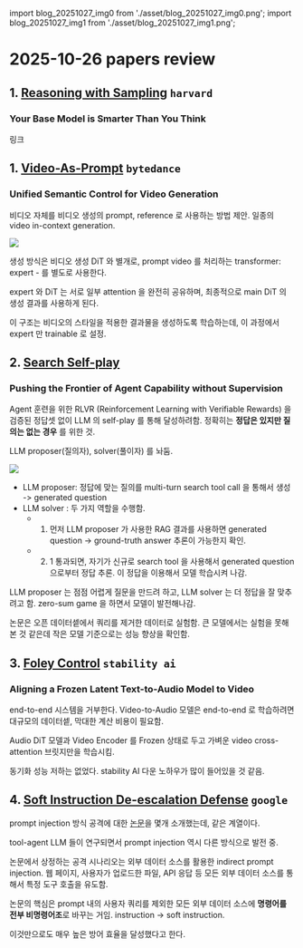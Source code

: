 import blog_20251027_img0 from './asset/blog_20251027_img0.png';
import blog_20251027_img1 from './asset/blog_20251027_img1.png';

# 2025-10-26 papers review


## 1. [Reasoning with Sampling](https://huggingface.co/papers/2510.14901) `harvard`
### Your Base Model is Smarter Than You Think

링크




##  1. [Video-As-Prompt](https://huggingface.co/papers/2510.20888) `bytedance`  
### Unified Semantic Control for Video Generation

비디오 자체를 비디오 생성의 prompt, reference 로 사용하는 방법 제안. 일종의 video in-context generation.

<div style={{textAlign: 'center'}}>
 <img src={blog_20251027_img0} style={{width: 500}} />
</div>

생성 방식은 비디오 생성 DiT 와 별개로, prompt video 를 처리하는 transformer: expert - 를 별도로 사용한다.

expert 와 DiT 는 서로 일부 attention 을 완전히 공유하며, 최종적으로 main DiT 의 생성 결과를 사용하게 된다.

이 구조는 비디오의 스타일을 적용한 결과물을 생성하도록 학습하는데, 이 과정에서 expert 만 trainable 로 설정.

## 2. [Search Self-play](https://huggingface.co/papers/2510.18821)
### Pushing the Frontier of Agent Capability without Supervision

Agent 훈련을 위한 RLVR (Reinforcement Learning with Verifiable Rewards) 을 검증된 정답셋 없이 LLM 의 self-play 를 통해 달성하려함. 정확히는 **정답은 있지만 질의는 없는 경우** 를 위한 것.

LLM proposer(질의자), solver(풀이자) 를 놔둠.

<div style={{textAlign: 'center'}}>
 <img src={blog_20251027_img1} style={{width: 500}} />
</div>

- LLM proposer: 정답에 맞는 질의를 multi-turn search tool call 을 통해서 생성 -> generated question
- LLM solver : 두 가지 역할을 수행함.
  - 1. 먼저 LLM proposer 가 사용한 RAG 결과를 사용하면 generated question -> ground-truth answer 추론이 가능한지 확인.
  - 2. 1 통과되면, 자기가 신규로 search tool 을 사용해서 generated question 으로부터 정답 추론. 이 정답을 이용해서 모델 학습시켜 나감.

LLM proposer 는 점점 어렵게 질문을 만드려 하고, LLM solver 는 더 정답을 잘 맞추려고 함. zero-sum game 을 하면서 모델이 발전해나감. 

논문은 오픈 데이터셑에서 쿼리를 제거한 데이터로 실험함. 큰 모델에서는 실험을 못해본 것 같은데 작은 모델 기준으로는 성능 향상을 확인함.

## 3. [Foley Control](https://huggingface.co/papers/2510.21581) `stability ai`
### Aligning a Frozen Latent Text-to-Audio Model to Video

end-to-end 시스템을 거부한다. Video-to-Audio 모델은 end-to-end 로 학습하려면 대규모의 데이터셑, 막대한 계산 비용이 필요함.

Audio DiT 모델과 Video Encoder 를 Frozen 상태로 두고 가벼운 video cross-attention 브릿지만을 학습시킴.

동기화 성능 저하는 없었다. stability AI 다운 노하우가 많이 들어있을 것 같음.

## 4. [Soft Instruction De-escalation Defense](https://huggingface.co/papers/2510.21057) `google`

prompt injection 방식 공격에 대한 [논문](/docs/papers/y2025/oct/20251021#1-distractor-injection-attacks-on-large-reasoning-models-amazon)을 몇개 소개했는데, 같은 계열이다.

tool-agent LLM 들이 연구되면서 prompt injection 역시 다른 방식으로 발전 중.

논문에서 상정하는 공격 시나리오는 외부 데이터 소스를 활용한 indirect prompt injection. 웹 페이지, 사용자가 업로드한 파일, API 응답 등 모든 외부 데이터 소스를 통해서 특정 도구 호출을 유도함.

논문의 핵심은 prompt 내의 사용자 쿼리를 제외한 모든 외부 데이터 소스에 **명령어를 전부 비명령어조**로 바꾸는 거임. instruction -> soft instruction.

이것만으로도 매우 높은 방어 효율을 달성했다고 한다.

